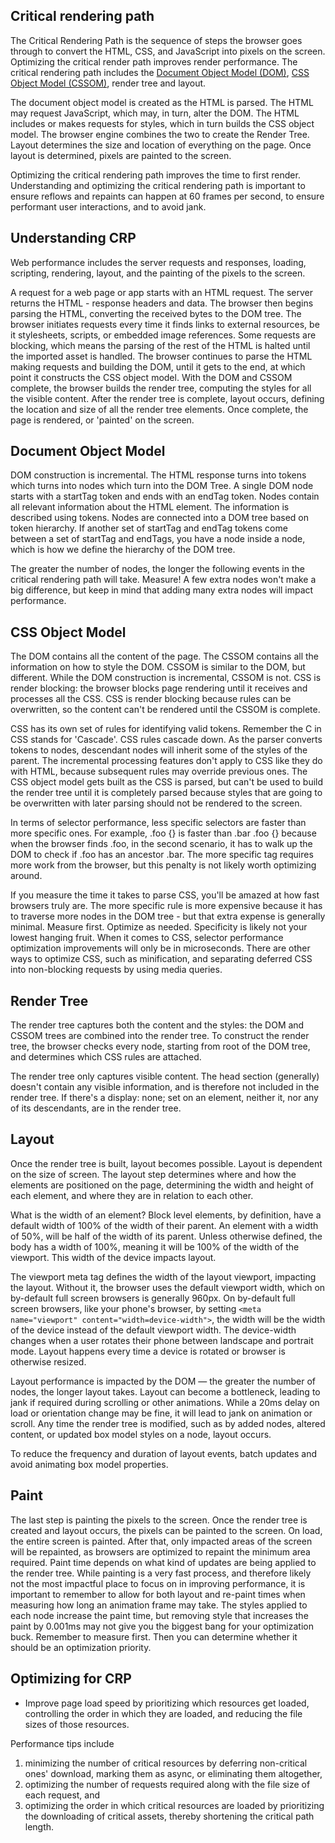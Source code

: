 ## Critical rendering path

The Critical Rendering Path is the sequence of steps the browser goes through to convert the HTML, CSS, and JavaScript into pixels on the screen. Optimizing the critical render path improves render performance. The critical rendering path includes the [Document Object Model (DOM)](https://developer.mozilla.org/en-US/docs/Web/API/Document_Object_Model), [CSS Object Model (CSSOM)](https://developer.mozilla.org/en-US/docs/Web/API/CSS_Object_Model), render tree and layout.

The document object model is created as the HTML is parsed. The HTML may request JavaScript, which may, in turn, alter the DOM. The HTML includes or makes requests for styles, which in turn builds the CSS object model. The browser engine combines the two to create the Render Tree. Layout determines the size and location of everything on the page. Once layout is determined, pixels are painted to the screen.

Optimizing the critical rendering path improves the time to first render. Understanding and optimizing the critical rendering path is important to ensure reflows and repaints can happen at 60 frames per second, to ensure performant user interactions, and to avoid jank.

## Understanding CRP

Web performance includes the server requests and responses, loading, scripting, rendering, layout, and the painting of the pixels to the screen.

A request for a web page or app starts with an HTML request. The server returns the HTML - response headers and data. The browser then begins parsing the HTML, converting the received bytes to the DOM tree. The browser initiates requests every time it finds links to external resources, be it stylesheets, scripts, or embedded image references. Some requests are blocking, which means the parsing of the rest of the HTML is halted until the imported asset is handled. The browser continues to parse the HTML making requests and building the DOM, until it gets to the end, at which point it constructs the CSS object model. With the DOM and CSSOM complete, the browser builds the render tree, computing the styles for all the visible content. After the render tree is complete, layout occurs, defining the location and size of all the render tree elements. Once complete, the page is rendered, or 'painted' on the screen.

## Document Object Model

DOM construction is incremental. The HTML response turns into tokens which turns into nodes which turn into the DOM Tree. A single DOM node starts with a startTag token and ends with an endTag token. Nodes contain all relevant information about the HTML element. The information is described using tokens. Nodes are connected into a DOM tree based on token hierarchy. If another set of startTag and endTag tokens come between a set of startTag and endTags, you have a node inside a node, which is how we define the hierarchy of the DOM tree.

The greater the number of nodes, the longer the following events in the critical rendering path will take. Measure! A few extra nodes won't make a big difference, but keep in mind that adding many extra nodes will impact performance.

## CSS Object Model

The DOM contains all the content of the page. The CSSOM contains all the information on how to style the DOM. CSSOM is similar to the DOM, but different. While the DOM construction is incremental, CSSOM is not. CSS is render blocking: the browser blocks page rendering until it receives and processes all the CSS. CSS is render blocking because rules can be overwritten, so the content can't be rendered until the CSSOM is complete.

CSS has its own set of rules for identifying valid tokens. Remember the C in CSS stands for 'Cascade'. CSS rules cascade down. As the parser converts tokens to nodes, descendant nodes will inherit some of the styles of the parent. The incremental processing features don't apply to CSS like they do with HTML, because subsequent rules may override previous ones. The CSS object model gets built as the CSS is parsed, but can't be used to build the render tree until it is completely parsed because styles that are going to be overwritten with later parsing should not be rendered to the screen.

In terms of selector performance, less specific selectors are faster than more specific ones. For example, .foo {} is faster than .bar .foo {} because when the browser finds .foo, in the second scenario, it has to walk up the DOM to check if .foo has an ancestor .bar. The more specific tag requires more work from the browser, but this penalty is not likely worth optimizing around.

If you measure the time it takes to parse CSS, you'll be amazed at how fast browsers truly are. The more specific rule is more expensive because it has to traverse more nodes in the DOM tree - but that extra expense is generally minimal. Measure first. Optimize as needed. Specificity is likely not your lowest hanging fruit. When it comes to CSS, selector performance optimization improvements will only be in microseconds. There are other ways to optimize CSS, such as minification, and separating deferred CSS into non-blocking requests by using media queries.

## Render Tree

The render tree captures both the content and the styles: the DOM and CSSOM trees are combined into the render tree. To construct the render tree, the browser checks every node, starting from root of the DOM tree, and determines which CSS rules are attached.

The render tree only captures visible content. The head section (generally) doesn't contain any visible information, and is therefore not included in the render tree. If there's a display: none; set on an element, neither it, nor any of its descendants, are in the render tree.

## Layout

Once the render tree is built, layout becomes possible. Layout is dependent on the size of screen. The layout step determines where and how the elements are positioned on the page, determining the width and height of each element, and where they are in relation to each other.

What is the width of an element? Block level elements, by definition, have a default width of 100% of the width of their parent. An element with a width of 50%, will be half of the width of its parent. Unless otherwise defined, the body has a width of 100%, meaning it will be 100% of the width of the viewport. This width of the device impacts layout.

The viewport meta tag defines the width of the layout viewport, impacting the layout. Without it, the browser uses the default viewport width, which on by-default full screen browsers is generally 960px. On by-default full screen browsers, like your phone's browser, by setting ``<meta name="viewport" content="width=device-width">``, the width will be the width of the device instead of the default viewport width. The device-width changes when a user rotates their phone between landscape and portrait mode. Layout happens every time a device is rotated or browser is otherwise resized.

Layout performance is impacted by the DOM — the greater the number of nodes, the longer layout takes. Layout can become a bottleneck, leading to jank if required during scrolling or other animations. While a 20ms delay on load or orientation change may be fine, it will lead to jank on animation or scroll. Any time the render tree is modified, such as by added nodes, altered content, or updated box model styles on a node, layout occurs.

To reduce the frequency and duration of layout events, batch updates and avoid animating box model properties.

## Paint

The last step is painting the pixels to the screen. Once the render tree is created and layout occurs, the pixels can be painted to the screen. On load, the entire screen is painted. After that, only impacted areas of the screen will be repainted, as browsers are optimized to repaint the minimum area required. Paint time depends on what kind of updates are being applied to the render tree. While painting is a very fast process, and therefore likely not the most impactful place to focus on in improving performance, it is important to remember to allow for both layout and re-paint times when measuring how long an animation frame may take. The styles applied to each node increase the paint time, but removing style that increases the paint by 0.001ms may not give you the biggest bang for your optimization buck. Remember to measure first. Then you can determine whether it should be an optimization priority.

## Optimizing for CRP

* Improve page load speed by prioritizing which resources get loaded, controlling the order in which they are loaded, and reducing the file sizes of those resources. 

Performance tips include 
1. minimizing the number of critical resources by deferring non-critical ones' download, marking them as async, or eliminating them altogether,
2. optimizing the number of requests required along with the file size of each request, and 
3. optimizing the order in which critical resources are loaded by prioritizing the downloading of critical assets, thereby shortening the critical path length.